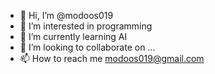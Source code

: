 - 👋 Hi, I’m @modoos019
- 👀 I’m interested in programming
- 🌱 I’m currently learning AI
- 💞️ I’m looking to collaborate on ...
- 📫 How to reach me modoos019@gmail.com

<!---
modoos019/modoos019 is a ✨ special ✨ repository because its `README.md` (this file) appears on your GitHub profile.
You can click the Preview link to take a look at your changes.
--->
